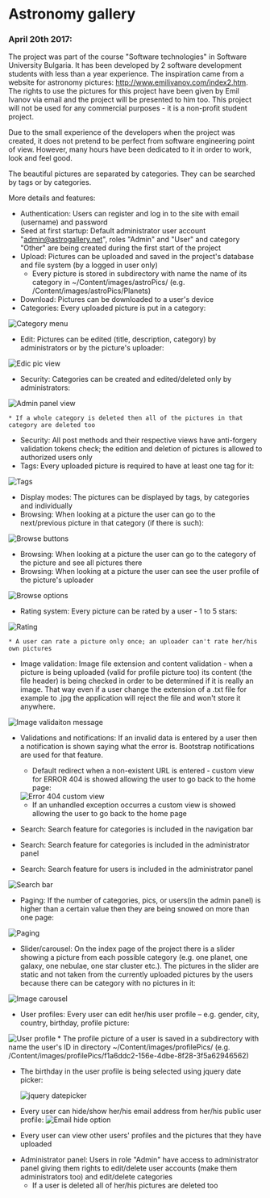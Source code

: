 # Astronomy gallery

### April 20th 2017:

The project was part of the course "Software technologies" in Software University Bulgaria. It has been developed by 2 software development students with less than a year experience. The inspiration came from a website for astronomy pictures: <a href="http://www.emilivanov.com/index2.htm" target="_blank">http://www.emilivanov.com/index2.htm</a>. The rights to use the pictures for this project have been given by Emil Ivanov via email and the project will be presented to him too. This project will not be used for any commercial purposes - it is a non-profit student project.

Due to the small experience of the developers when the project was created, it does not pretend to be perfect from software engineering point of view. However, many hours have been dedicated to it in order to work, look and feel good.

The beautiful pictures are separated by categories. They can be searched by tags or by categories.

More details and features:

- Authentication: Users can register and log in to the site with email (username) and password
- Seed at first startup: Default administrator user account "admin@astrogallery.net", roles "Admin" and "User" and category "Other" are being created during the first start of the project 
- Upload: Pictures can be uploaded and saved in the project's database and file system (by a logged in user only)
	* Every picture is stored in subdirectory with name the name of its category in ~/Content/images/astroPics/ (e.g. /Content/images/astroPics/Planets)
- Download: Pictures can be downloaded to a user's device
- Categories: Every uploaded picture is put in a category:
<img src="https://raw.githubusercontent.com/SoftwareFans/AstroPhotoGallery/master/RepoPics/categories.jpg" alt="Category menu"/>

- Edit: Pictures can be edited (title, description, category) by administrators or by the picture's uploader:
<img src="https://raw.githubusercontent.com/SoftwareFans/AstroPhotoGallery/master/RepoPics/edit.JPG" alt="Edic pic view"/>

- Security: Categories can be created and edited/deleted only by administrators:
<img src="https://raw.githubusercontent.com/SoftwareFans/AstroPhotoGallery/master/RepoPics/category%20edit%20admin.JPG" alt="Admin panel view"/>

	* If a whole category is deleted then all of the pictures in that category are deleted too
- Security: All post methods and their respective views have anti-forgery validation tokens check; the edition and deletion of pictures is allowed to authorized users only
- Tags: Every uploaded picture is required to have at least one tag for it:
<img src="https://raw.githubusercontent.com/SoftwareFans/AstroPhotoGallery/master/RepoPics/tags.JPG" alt="Tags"/>

- Display modes: The pictures can be displayed by tags, by categories and individually
- Browsing: When looking at a picture the user can go to the next/previous picture in that category (if there is such):
<img src="https://raw.githubusercontent.com/SoftwareFans/AstroPhotoGallery/master/RepoPics/browsing%20next%20prev.JPG" alt="Browse buttons"/>

- Browsing: When looking at a picture the user can go to the category of the picture and see all pictures there
- Browsing: When looking at a picture the user can see the user profile of the picture's uploader
<img src="https://raw.githubusercontent.com/SoftwareFans/AstroPhotoGallery/master/RepoPics/browsing%20category%20uploader.JPG" alt="Browse options"/>

- Rating system: Every picture can be rated by a user - 1 to 5 stars:
<img src="https://raw.githubusercontent.com/SoftwareFans/AstroPhotoGallery/master/RepoPics/rating.JPG" alt="Rating"/>

	* A user can rate a picture only once; an uploader can't rate her/his own pictures
- Image validation: Image file extension and content validation - when a picture is being uploaded (valid for profile picture too) its content (the file header) is being checked in order to be determined if it is really an image. That way even if a user change the extension of a .txt file for example to .jpg the application will reject the file and won't store it anywhere.
<img src="https://raw.githubusercontent.com/SoftwareFans/AstroPhotoGallery/master/RepoPics/pic%20validation.JPG" alt="Image validaiton message"/>

- Validations and notifications: If an invalid data is entered by a user then a notification is shown saying what the error is. Bootstrap notifications are used for that feature.
	* Default redirect when a non-existent URL is entered - custom view for ERROR 404 is showed allowing the user to go back to the home page:
	<img src="https://raw.githubusercontent.com/SoftwareFans/AstroPhotoGallery/master/RepoPics/error404%20custom%20view.JPG" alt="Error 404 custom view"/>
	
	* If an unhandled exception occurres a custom view is showed allowing the user to go back to the home page
- Search: Search feature for categories is included in the navigation bar 
- Search: Search feature for categories is included in the administrator panel 
- Search: Search feature for users is included in the administrator panel
<img src="https://raw.githubusercontent.com/SoftwareFans/AstroPhotoGallery/master/RepoPics/search.JPG" alt="Search bar"/>

- Paging: If the number of categories, pics, or users(in the admin panel) is higher than a certain value then they are being snowed on more than one page:
<img src="https://raw.githubusercontent.com/SoftwareFans/AstroPhotoGallery/master/RepoPics/paging.JPG" alt="Paging"/>

- Slider/carousel: On the index page of the project there is a slider showing a picture from each possible category (e.g. one planet, one galaxy, one nebulae, one star cluster etc.). The pictures in the slider are static and not taken from the currently uploaded pictures by the users because there can be category with no pictures in it:
<img src="https://raw.githubusercontent.com/SoftwareFans/AstroPhotoGallery/master/RepoPics/slider.JPG" alt="Image carousel"/>

- User profiles: Every user can edit her/his user profile – e.g. gender, city, country, birthday, profile picture:
<img src="https://raw.githubusercontent.com/SoftwareFans/AstroPhotoGallery/master/RepoPics/profile.JPG" alt="User profile"/>
* The profile picture of a user is saved in a subdirectory with name the user's ID in directory ~/Content/images/profilePics/ (e.g. /Content/images/profilePics/f1a6ddc2-156e-4dbe-8f28-3f5a62946562)

* The birthday in the user profile is being selected using jquery date picker:

	<img src="https://raw.githubusercontent.com/SoftwareFans/AstroPhotoGallery/master/RepoPics/birthday%20date%20picker.JPG" alt="jquery datepicker" align="middle"/>
	
* Every user can hide/show her/his email address from her/his public user profile:
	<img src="https://raw.githubusercontent.com/SoftwareFans/AstroPhotoGallery/master/RepoPics/email.JPG" alt="Email hide option"/>
	
* Every user can view other users' profiles and the pictures that they have uploaded
- Administrator panel: Users in role "Admin" have access to administrator panel giving them rights to edit/delete user accounts (make them administrators too) and edit/delete categories
	* If a user is deleted all of her/his pictures are deleted too



